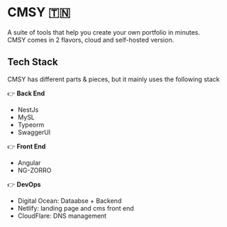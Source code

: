# CMSY 🇹🇳
A suite of tools that help you create your own portfolio in minutes.  
CMSY comes in 2 flavors, cloud and self-hosted version.

## Tech Stack
CMSY has different parts & pieces, but it mainly uses the following stack  

👉️ **Back End**
- NestJs
- MySL
- Typeorm
- SwaggerUI

👉️ **Front End**
- Angular
- NG-ZORRO

👉️ **DevOps**
- Digital Ocean: Dataabse + Backend
- Netlify: landing page and cms front end
- CloudFlare: DNS management
